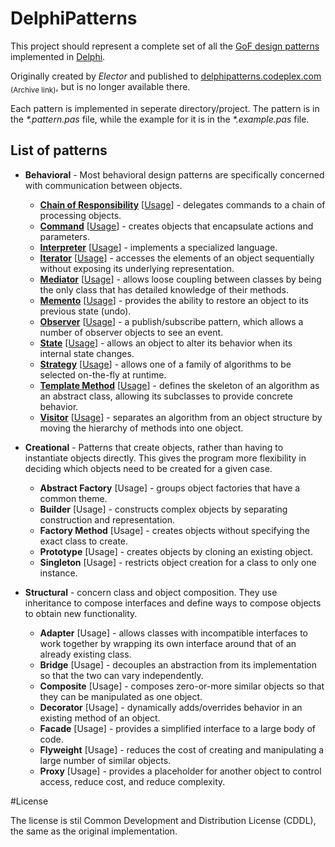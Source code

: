 # DelphiPatterns
This project should represent a complete set of all the [GoF design patterns](https://en.wikipedia.org/wiki/Design_Patterns) implemented in [Delphi](https://learndelphi.org/). 

Originally created by *Elector* and published to [delphipatterns.codeplex.com](https://web.archive.org/web/20170408044234/https://delphipatterns.codeplex.com/) <sub>(Archive link)</sub>, but is no longer available there.

Each pattern is implemented in seperate directory/project. The pattern is in the _*.pattern.pas_ file, while the example for it is in the _*.example.pas_ file.

## List of patterns
* **Behavioral** - Most behavioral design patterns are specifically concerned with communication between objects.
  * **[Chain of Responsibility](Behavioral/Behavioral.ChainOfResponsibility/Behavioral.ChainOfResponsibility.Pattern.pas)** [[Usage](Behavioral/Behavioral.ChainOfResponsibility/Behavioral.ChainOfResponsibility.Example.pas)] - delegates commands to a chain of processing objects.
  * **[Command](DelphiPatterns/blob/master/Behavioral/Behavioral.Command/Behavioral.Command.Pattern.pas)** [[Usage](Behavioral/Behavioral.Command/Behavioral.Command.Example.pas)] - creates objects that encapsulate actions and parameters.
  * **[Interpreter](Behavioral/Behavioral.Interpreter/Behavioral.Interpreter.Pattern.pas)** [[Usage](https://github.com/jimmckeeth/DelphiPatterns/blob/master/Behavioral/Behavioral.Interpreter/Behavioral.Interpreter.Example.pas)] - implements a specialized language.
  * **[Iterator](https://github.com/jimmckeeth/DelphiPatterns/blob/master/Behavioral/Behavioral.Iterator/Behavioral.Iterator.Pattern.pas)** [[Usage](https://github.com/jimmckeeth/DelphiPatterns/blob/master/Behavioral/Behavioral.Iterator/Behavioral.Iterator.Example.pas)] - accesses the elements of an object sequentially without exposing its underlying representation.
  * **[Mediator](https://github.com/jimmckeeth/DelphiPatterns/blob/master/Behavioral/Behavioral.Mediator/Behavioral.Mediator.Pattern.pas)** [[Usage](https://github.com/jimmckeeth/DelphiPatterns/blob/master/Behavioral/Behavioral.Mediator/Behavioral.Mediator.Example.pas)] - allows loose coupling between classes by being the only class that has detailed knowledge of their methods.
  * **[Memento](https://github.com/jimmckeeth/DelphiPatterns/blob/master/Behavioral/Behavioral.Memento/Behavioral.Memento.Pattern.pas)** [[Usage](https://github.com/jimmckeeth/DelphiPatterns/blob/master/Behavioral/Behavioral.Memento/Behavioral.Mediator.Example.pas)] - provides the ability to restore an object to its previous state (undo).
  * **[Observer](https://github.com/jimmckeeth/DelphiPatterns/blob/master/Behavioral/Behavioral.Observer/Behavioral.Observer.Pattern.pas)** [[Usage](https://github.com/jimmckeeth/DelphiPatterns/blob/master/Behavioral/Behavioral.Observer/Behavioral.Observer.Example.pas)] - a publish/subscribe pattern, which allows a number of observer objects to see an event.
  * **[State](https://github.com/jimmckeeth/DelphiPatterns/blob/master/Behavioral/Behavioral.State/Behavioral.State.Pattern.pas)** [[Usage](https://github.com/jimmckeeth/DelphiPatterns/blob/master/Behavioral/Behavioral.State/Behavioral.State.Example.pas)] - allows an object to alter its behavior when its internal state changes.
  * **[Strategy](https://github.com/jimmckeeth/DelphiPatterns/blob/master/Behavioral/Behavoral.Strategy/Behavioral.Strategy.Pattern.pas)** [[Usage](https://github.com/jimmckeeth/DelphiPatterns/blob/master/Behavioral/Behavoral.Strategy/Behavioral.Strategy.Example.pas)] - allows one of a family of algorithms to be selected on-the-fly at runtime.
  * **[Template Method](https://github.com/jimmckeeth/DelphiPatterns/blob/master/Behavioral/Behavioral.TemplateMethod/Behavioral.TemplateMethod.Pattern.pas)** [[Usage](https://github.com/jimmckeeth/DelphiPatterns/blob/master/Behavioral/Behavioral.TemplateMethod/Behavioral.TemplateMethod.Example.pas)] - defines the skeleton of an algorithm as an abstract class, allowing its subclasses to provide concrete behavior.
  * **[Visitor](https://github.com/jimmckeeth/DelphiPatterns/blob/master/Behavioral/Behavioral.Visitor/Behavioral.Visitor.Pattern.pas)** [[Usage](https://github.com/jimmckeeth/DelphiPatterns/blob/master/Behavioral/Behavioral.Visitor/Behavioral.Visitor.Example.pas)] - separates an algorithm from an object structure by moving the hierarchy of methods into one object.
   
* **Creational** - Patterns that create objects, rather than having to instantiate objects directly. This gives the program more flexibility in deciding which objects need to be created for a given case.
  * **Abstract Factory** [Usage] - groups object factories that have a common theme.
  * **Builder** [Usage] - constructs complex objects by separating construction and representation.
  * **Factory Method** [Usage] - creates objects without specifying the exact class to create.
  * **Prototype** [Usage] - creates objects by cloning an existing object.
  * **Singleton** [Usage] - restricts object creation for a class to only one instance.
   
* **Structural** - concern class and object composition. They use inheritance to compose interfaces and define ways to compose objects to obtain new functionality.
  * **Adapter** [Usage] - allows classes with incompatible interfaces to work together by wrapping its own interface around that of an already existing class.
  * **Bridge** [Usage] - decouples an abstraction from its implementation so that the two can vary independently.
  * **Composite** [Usage] - composes zero-or-more similar objects so that they can be manipulated as one object.
  * **Decorator** [Usage] - dynamically adds/overrides behavior in an existing method of an object.
  * **Facade** [Usage] - provides a simplified interface to a large body of code.
  * **Flyweight** [Usage] - reduces the cost of creating and manipulating a large number of similar objects.
  * **Proxy** [Usage] - provides a placeholder for another object to control access, reduce cost, and reduce complexity.

#License

The license is stil Common Development and Distribution License (CDDL), the same as the original implementation.
